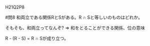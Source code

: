 H21Q2P8

#問8 和両立である関係RとSがある。R ∩ Sと等しいのものはどれか。

そもそも、和両立ってなんぞ?
=> 和をとることができる関係、位の意味

R - (R - S) = R ∩ Sが成り立つ。
